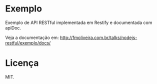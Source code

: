 # Exemplo
Exemplo de API RESTful implementada em Restify e documentada com apiDoc.

Veja a documentação em: http://fmoliveira.com.br/talks/nodejs-restful/exemplo/docs/

# Licença
MIT.
